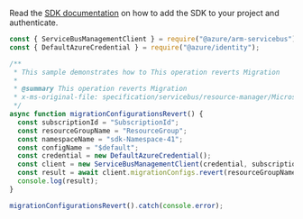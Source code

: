 Read the [SDK documentation](https://github.com/Azure/azure-sdk-for-js/blob/%40azure%2Farm-servicebus_6.0.0/sdk/servicebus/arm-servicebus/README.md) on how to add the SDK to your project and authenticate.

```javascript
const { ServiceBusManagementClient } = require("@azure/arm-servicebus");
const { DefaultAzureCredential } = require("@azure/identity");

/**
 * This sample demonstrates how to This operation reverts Migration
 *
 * @summary This operation reverts Migration
 * x-ms-original-file: specification/servicebus/resource-manager/Microsoft.ServiceBus/stable/2021-11-01/examples/Migrationconfigurations/SBMigrationconfigurationRevert.json
 */
async function migrationConfigurationsRevert() {
  const subscriptionId = "SubscriptionId";
  const resourceGroupName = "ResourceGroup";
  const namespaceName = "sdk-Namespace-41";
  const configName = "$default";
  const credential = new DefaultAzureCredential();
  const client = new ServiceBusManagementClient(credential, subscriptionId);
  const result = await client.migrationConfigs.revert(resourceGroupName, namespaceName, configName);
  console.log(result);
}

migrationConfigurationsRevert().catch(console.error);
```
